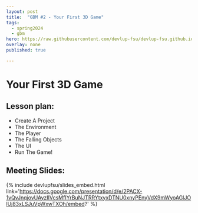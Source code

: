 ```yaml
---
layout: post
title:  "GBM #2 - Your First 3D Game"
tags:
  - spring2024
  - gbm
hero: https://raw.githubusercontent.com/devlup-fsu/devlup-fsu.github.io/master/assets/workshop_assets/gbm2-s24/hero.gif
overlay: none
published: true

---
```


# Your First 3D Game

## Lesson plan:
- Create A Project
- The Environment
- The Player
- The Falling Objects
- The UI
- Run The Game!

## Meeting Slides:
{% include devlupfsu/slides_embed.html link='https://docs.google.com/presentation/d/e/2PACX-1vQvJnqjovUAyzIIVcsMfIYrBuNJTRRYtxyxDTNU0xnyPEnyVdX9mWyoAGlJOlUj83xLSJuVpWxwTXOh/embed?' %}
